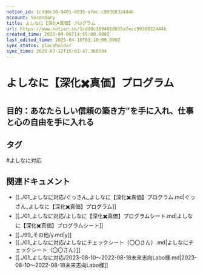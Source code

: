 ```yaml
---
notion_id: 1cdd0c30-9401-8035-a7ec-c99368324446
account: Secondary
title: よしなに【深化✖️真価】プログラム
url: https://www.notion.so/1cdd0c3094018035a7ecc99368324446
created_time: 2025-04-06T14:55:00.000Z
last_edited_time: 2025-04-10T03:10:00.000Z
sync_status: placeholder
sync_time: 2025-07-12T15:01:47.368594
---
```

# よしなに【深化✖️真価】プログラム

  目的：**あなたらしい信頼の築き方”を手に入れ、仕事と心の自由を手に入れる**
  ---

## タグ

#よしなに対応 

## 関連ドキュメント

- [[../01_よしなに対応/ぐっさん_よしなに【深化✖️真価】プログラム.md|ぐっさん_よしなに【深化✖️真価】プログラム]]
- [[../01_よしなに対応/よしなに【深化✖️真価】プログラムシート.md|よしなに【深化✖️真価】プログラムシート]]
- [[../99_その他/y.md|y]]
- [[../01_よしなに対応/よしなにチェックシート（〇〇さん）.md|よしなにチェックシート（〇〇さん）]]
- [[../01_よしなに対応/2023-08-10～2022-08-18未来志向Labo様.md|2023-08-10～2022-08-18未来志向Labo様]]
